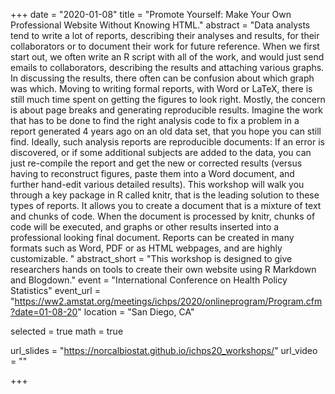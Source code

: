 +++
date = "2020-01-08"
title = "Promote Yourself: Make Your Own Professional Website Without Knowing HTML."
abstract = "Data analysts tend to write a lot of reports, describing their analyses and results, for their collaborators or to document their work for future reference. When we first start out, we often write an R script with all of the work, and would just send emails to collaborators, describing the results and attaching various graphs. In discussing the results, there often can be confusion about which graph was which. Moving to writing formal reports, with Word or LaTeX, there is still much time spent on getting the figures to look right. Mostly, the concern is about page breaks and generating reproducible results. Imagine the work that has to be done to find the right analysis code to fix a problem in a report generated 4 years ago on an old data set, that you hope you can still find. Ideally, such analysis reports are reproducible documents: If an error is discovered, or if some additional subjects are added to the data, you can just re-compile the report and get the new or corrected results (versus having to reconstruct figures, paste them into a Word document, and further hand-edit various detailed results). This workshop will walk you through a key package in R called knitr, that is the leading solution to these types of reports. It allows you to create a document that is a mixture of text and chunks of code. When the document is processed by knitr, chunks of code will be executed, and graphs or other results inserted into a professional looking final document. Reports can be created in many formats such as Word, PDF or as HTML webpages, and are highly customizable. "
abstract_short = "This workshop is designed to give researchers hands on tools to create their own website using R Markdown and Blogdown."
event = "International Conference on Health Policy Statistics"
event_url = "https://ww2.amstat.org/meetings/ichps/2020/onlineprogram/Program.cfm?date=01-08-20"
location = "San Diego, CA"

selected = true
math = true

url_slides = "https://norcalbiostat.github.io/ichps20_workshops/"
url_video = ""

+++



